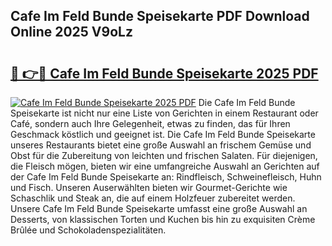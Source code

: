 ## Cafe Im Feld Bunde Speisekarte PDF Download Online 2025 V9oLz

# <h2><a href="http://gc95l6u.nevu.top/?p=Cafe+Im+Feld+Bunde+Speisekarte">🔗 👉🔴 Cafe Im Feld Bunde Speisekarte 2025 PDF</a></h2>

[![Cafe Im Feld Bunde Speisekarte 2025 PDF](https://i.imgur.com/dBaPXMq.png)](http://gc95l6u.nevu.top/?p=Cafe+Im+Feld+Bunde+Speisekarte)
Die Cafe Im Feld Bunde Speisekarte ist nicht nur eine Liste von Gerichten in einem Restaurant oder Café, sondern auch Ihre Gelegenheit, etwas zu finden, das für Ihren Geschmack köstlich und geeignet ist. Die Cafe Im Feld Bunde Speisekarte unseres Restaurants bietet eine große Auswahl an frischem Gemüse und Obst für die Zubereitung von leichten und frischen Salaten. Für diejenigen, die Fleisch mögen, bieten wir eine umfangreiche Auswahl an Gerichten auf der Cafe Im Feld Bunde Speisekarte an: Rindfleisch, Schweinefleisch, Huhn und Fisch. Unseren Auserwählten bieten wir Gourmet-Gerichte wie Schaschlik und Steak an, die auf einem Holzfeuer zubereitet werden. Unsere Cafe Im Feld Bunde Speisekarte umfasst eine große Auswahl an Desserts, von klassischen Torten und Kuchen bis hin zu exquisiten Crème Brûlée und Schokoladenspezialitäten.
